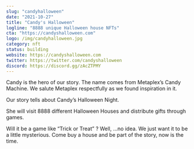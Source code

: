 ```yaml
---
slug: "candyhalloween"
date: "2021-10-27"
title: "Candy's Halloween"
logline: "8888 unique Halloween house NFTs"
cta: "https://candyshalloween.com"
logo: /img/candyhalloween.jpg
category: nft
status: building
website: https://candyshalloween.com
twitter: https://twitter.com/candyshalloween
discord: https://discord.gg/zAcZTPMY
---
```


Candy is the hero of our story. The name comes from Metaplex’s Candy Machine. We salute Metaplex respectfully as we found inspiration in it.

Our story tells about Candy’s Halloween Night.

She will visit 8888 different Halloween Houses and distribute gifts through games.

Will it be a game like “Trick or Treat” ? Well, ...no idea. We just want it to be a little mysterious. Come buy a house and be part of the story, now is the time.
